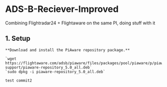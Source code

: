 # ADS-B-Reciever-Improved
Combining Flightradar24 + Flightaware on the same PI, doing stuff with it

## 1. Setup
    **Download and install the PiAware repository package.**

    `wget https://flightaware.com/adsb/piaware/files/packages/pool/piaware/p/piaware-support/piaware-repository_5.0_all.deb`
    `sudo dpkg -i piaware-repository_5.0_all.deb`

    test commit2